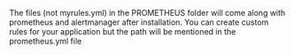 The files (not myrules.yml) in the PROMETHEUS folder will come along with prometheus and alertmanager after installation. 
You can create custom rules for your application but the path will be mentioned in the prometheus.yml file

